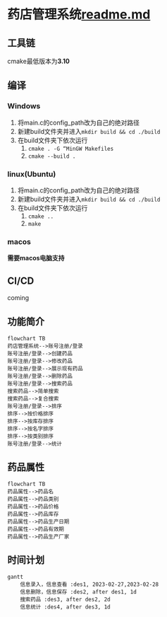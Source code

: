 # 药店管理系统[readme.md](readme.md)

## 工具链
cmake最低版本为**3.10**

## 编译
### Windows
1. 将main.c的config_path改为自己的绝对路径
2. 新建build文件夹并进入`mkdir build && cd ./build`
3. 在build文件夹下依次运行
   1. `cmake . -G “MinGW Makefiles`
   2. `cmake --build .`

### linux(Ubuntu)
1. 将main.c的config_path改为自己的绝对路径
2. 新建build文件夹并进入`mkdir build && cd ./build`
3. 在build文件夹下依次运行
   1. `cmake ..`
   2. `make`

### macos
**需要macos电脑支持**

## CI/CD
coming

## 功能简介
```mermaid
flowchart TB
药店管理系统-->账号注册/登录
账号注册/登录-->创建药品
账号注册/登录-->修改药品
账号注册/登录-->展示现有药品
账号注册/登录-->删除药品
账号注册/登录-->搜索药品
搜索药品-->简单搜索
搜索药品-->复合搜索
账号注册/登录-->排序
排序-->按价格排序
排序-->按库存排序
排序-->按名字排序
排序-->按类别排序
账号注册/登录-->统计
```
## 药品属性
```mermaid
flowchart TB
药品属性-->药品名
药品属性-->药品类别
药品属性-->药品价格
药品属性-->药品库存
药品属性-->药品生产日期
药品属性-->药品有效期
药品属性-->药品生产厂家
```

   
## 时间计划
```mermaid
gantt
    信息录入，信息查看 :des1, 2023-02-27,2023-02-28
    信息删除，信息保存 :des2, after des1, 1d
    搜索药品 :des3, after des2, 2d
    信息统计 :des4, after des3, 1d
```
